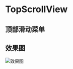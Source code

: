 # TopScrollView
## 顶部滑动菜单
## 效果图
![效果图](https://github.com/QQzs/TopScrollView/edit/master/C/Users/Administrator/Desktop/image/111.jpg)
